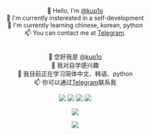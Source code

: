 <div align=center>👋 Hello, I'm <a href=https://github.com/kup1o>@kup1o</a><br>
👀 I'm currently insterested in a self-development<br>
🌱 I'm currently learning chinese, korean, python<br>
📫 You can contact me at <a href=https://t.me/kup1o>Telegram</a>.<br><br>

👋 您好我是 <a href=https://github.com/kup1o>@kup1o</a>   
👀 我对自学感兴趣  
🌱 我目前正在学习简体中文、韩语、python  
📫 你可以通过<a href=https://t.me/kup1o>Telegram</a>联系我  
</div>

<p align="center">
<a href="https://www.gnu.org/gnu/linux-and-gnu.en.html"><img src="https://img.shields.io/badge/OS-GNU/Linux-cdd6f4?style=for-the-badge&logo=gnu" /></a>
<a href="https://archlinux.org"><img src="https://img.shields.io/badge/DISTRO-Arch-74c7ec?style=for-the-badge&logo=arch-linux" /></a>
<a href="https://neovim.io"><img src="https://img.shields.io/badge/EDITOR-Neovim-a6e3a1?style=for-the-badge&logo=neovim" /></a>
<a href="https://www.rust-lang.org/"><img src="https://img.shields.io/badge/LANG-Rust-f2cdcd?style=for-the-badge&logo=rust&logoColor=orange" /></a>
</p>

<p align="center">
<img src="https://github-readme-stats-chi-six-51.vercel.app/api?username=kup1o&theme=radical&hide_title=true&hide_rank=true&show_icons=true&line_height=24&hide_border=true&count_private=true" /></p>

<p align="center">
<img src="https://github-readme-stats-chi-six-51.vercel.app/api/top-langs/?username=kup1o&theme=radical&hide_title=true&langs_count=8&layout=compact&hide_border=true" /></p>
</p>
